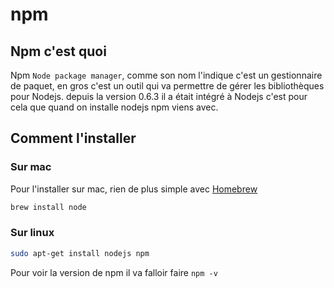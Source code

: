 # npm

## Npm c'est quoi

Npm `Node package manager`, comme son nom l'indique c'est un gestionnaire de paquet, en gros c'est un outil qui va permettre de gérer les bibliothèques pour Nodejs. depuis la version 0.6.3 il a était intégré à Nodejs c'est pour cela que quand on installe nodejs npm viens avec. 

## Comment l'installer

### Sur mac

Pour l'installer sur mac, rien de plus simple avec [Homebrew](https://brew.sh)

```bash
brew install node
```

### Sur linux

```bash
sudo apt-get install nodejs npm
```

Pour voir la version de npm il va falloir faire `npm -v`